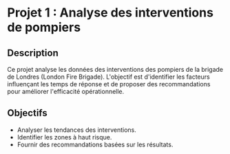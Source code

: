 # Projet 1 : Analyse des interventions de pompiers

## Description
Ce projet analyse les données des interventions des pompiers de la brigade de Londres (London Fire Brigade). L'objectif est d'identifier les facteurs influençant les temps de réponse et de proposer des recommandations pour améliorer l'efficacité opérationnelle.

## Objectifs
- Analyser les tendances des interventions.
- Identifier les zones à haut risque.
- Fournir des recommandations basées sur les résultats.
